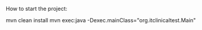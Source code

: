 How to start the project:

mvn clean install
mvn exec:java -Dexec.mainClass="org.itclinicaltest.Main"
